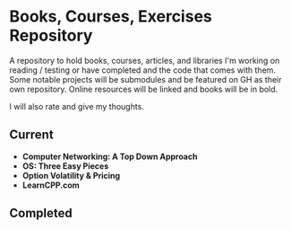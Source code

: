 # Books, Courses, Exercises Repository

A repository to hold books, courses, articles, and libraries I'm working on reading / testing or have completed and the code that comes with them. Some notable projects will be submodules and be featured on GH as their own repository. Online resources will be linked and books will be in bold.

I will also rate and give my thoughts.

## Current

- **Computer Networking: A Top Down Approach**
- **OS: Three Easy Pieces**
- **Option Volatility & Pricing**
- **LearnCPP.com**

## Completed
